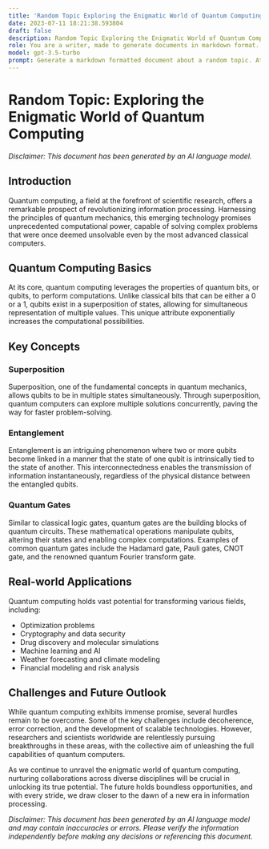 ```yaml
---
title: 'Random Topic Exploring the Enigmatic World of Quantum Computing'
date: 2023-07-11 18:21:38.593804
draft: false
description: Random Topic Exploring the Enigmatic World of Quantum Computing
role: You are a writer, made to generate documents in markdown format. It is very important that all of the documents you generate are in valid markdown format.
model: gpt-3.5-turbo
prompt: Generate a markdown formatted document about a random topic. At the bottom, include a disclaimer explaining that the document was generated by you. The first line of the document should be the title. Make sure that the entire document is in proper markdown format, using a mix of various tags to make the document visually appealing.
---
```


# Random Topic: Exploring the Enigmatic World of Quantum Computing

*Disclaimer: This document has been generated by an AI language model.*

## Introduction

Quantum computing, a field at the forefront of scientific research, offers a remarkable prospect of revolutionizing information processing. Harnessing the principles of quantum mechanics, this emerging technology promises unprecedented computational power, capable of solving complex problems that were once deemed unsolvable even by the most advanced classical computers.

## Quantum Computing Basics

At its core, quantum computing leverages the properties of quantum bits, or qubits, to perform computations. Unlike classical bits that can be either a 0 or a 1, qubits exist in a superposition of states, allowing for simultaneous representation of multiple values. This unique attribute exponentially increases the computational possibilities.

## Key Concepts

### Superposition

Superposition, one of the fundamental concepts in quantum mechanics, allows qubits to be in multiple states simultaneously. Through superposition, quantum computers can explore multiple solutions concurrently, paving the way for faster problem-solving.

### Entanglement

Entanglement is an intriguing phenomenon where two or more qubits become linked in a manner that the state of one qubit is intrinsically tied to the state of another. This interconnectedness enables the transmission of information instantaneously, regardless of the physical distance between the entangled qubits.

### Quantum Gates

Similar to classical logic gates, quantum gates are the building blocks of quantum circuits. These mathematical operations manipulate qubits, altering their states and enabling complex computations. Examples of common quantum gates include the Hadamard gate, Pauli gates, CNOT gate, and the renowned quantum Fourier transform gate.

## Real-world Applications

Quantum computing holds vast potential for transforming various fields, including:

- Optimization problems
- Cryptography and data security
- Drug discovery and molecular simulations
- Machine learning and AI
- Weather forecasting and climate modeling
- Financial modeling and risk analysis

## Challenges and Future Outlook

While quantum computing exhibits immense promise, several hurdles remain to be overcome. Some of the key challenges include decoherence, error correction, and the development of scalable technologies. However, researchers and scientists worldwide are relentlessly pursuing breakthroughs in these areas, with the collective aim of unleashing the full capabilities of quantum computers.

As we continue to unravel the enigmatic world of quantum computing, nurturing collaborations across diverse disciplines will be crucial in unlocking its true potential. The future holds boundless opportunities, and with every stride, we draw closer to the dawn of a new era in information processing.

*Disclaimer: This document has been generated by an AI language model and may contain inaccuracies or errors. Please verify the information independently before making any decisions or referencing this document.*